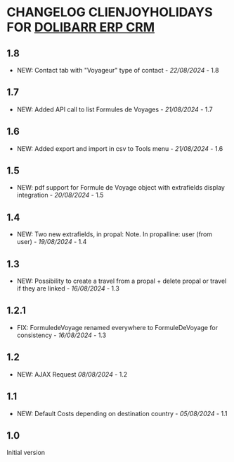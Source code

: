 # CHANGELOG CLIENJOYHOLIDAYS FOR [DOLIBARR ERP CRM](https://www.dolibarr.org)

## 1.8
- NEW: Contact tab with "Voyageur" type of contact - *22/08/2024* - 1.8

## 1.7
- NEW: Added API call to list Formules de Voyages - *21/08/2024* - 1.7

## 1.6
- NEW: Added export and import in csv to Tools menu - *21/08/2024* - 1.6

## 1.5
- NEW: pdf support for Formule de Voyage object with extrafields display integration - *20/08/2024* - 1.5

## 1.4
- NEW: Two new extrafields, in propal: Note. In propalline: user (from user) - *19/08/2024* - 1.4

## 1.3
- NEW: Possibility to create a travel from a propal + delete propal or travel if they are linked - *16/08/2024* - 1.3

## 1.2.1
- FIX: FormuledeVoyage renamed everywhere to FormuleDeVoyage for consistency - *16/08/2024* - 1.3

## 1.2
- NEW: AJAX Request *08/08/2024* - 1.2

## 1.1
- NEW: Default Costs depending on destination country - *05/08/2024* - 1.1

## 1.0
Initial version


